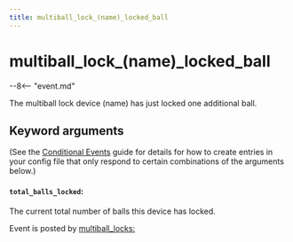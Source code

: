```yaml
---
title: multiball_lock_(name)_locked_ball
---
```


# multiball_lock_(name)\_locked_ball


--8<-- "event.md"

The multiball lock device (name) has just locked one additional ball.

## Keyword arguments

(See the [Conditional Events](overview/conditional.md)
guide for details for how to create entries in your config file that
only respond to certain combinations of the arguments below.)

#### `total_balls_locked`:

The current total number of balls this device has locked.

Event is posted by [multiball_locks:](../config/multiball_locks.md)
